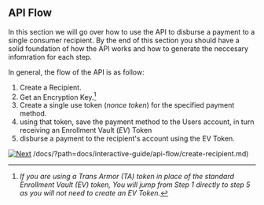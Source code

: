 ## API Flow

In this section we will go over how to use the API to disburse a payment to a single consumer recipient. By the end of this section you should have a solid foundation of how the API works and how to generate the neccesary infomration for each step.

In general, the flow of the API is as follow:
1. Create a Recipient. 
2. Get an Encryption Key.[^1]
3. Create a single use token (*nonce token*) for the specified payment method.
4. using that token, save the payment method to the Users account, in turn receiving an Enrollment Vault (*EV*) Token
5. disburse a payment to the recipient's account using the EV Token.

[^1]: *If you are using a Trans Armor (TA) token in place of the standard Enrollment Vault (EV) token, You will jump from Step 1 directly to step 5 as you will not need to create an EV Token.*

[![Next](../../../../assets/images/button.png)]() /docs/?path=docs/interactive-guide/api-flow/create-recipient.md)
